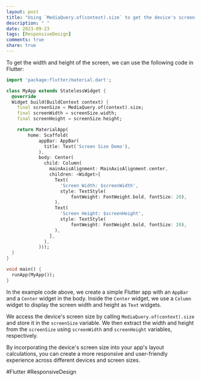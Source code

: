 ```yaml
---
layout: post
title: "Using `MediaQuery.of(context).size` to get the device's screen size"
description: " "
date: 2023-09-23
tags: [ResponsiveDesign]
comments: true
share: true
---
```


To get the width and height of the screen, we can use the following code in Flutter:

```dart
import 'package:flutter/material.dart';

class MyApp extends StatelessWidget {
  @override
  Widget build(BuildContext context) {
    final screenSize = MediaQuery.of(context).size;
    final screenWidth = screenSize.width;
    final screenHeight = screenSize.height;

    return MaterialApp(
        home: Scaffold(
            appBar: AppBar(
              title: Text('Screen Size Demo'),
            ),
            body: Center(
              child: Column(
                mainAxisAlignment: MainAxisAlignment.center,
                children: <Widget>[
                  Text(
                    'Screen Width: $screenWidth',
                    style: TextStyle(
                        fontWeight: FontWeight.bold, fontSize: 20),
                  ),
                  Text(
                    'Screen Height: $screenHeight',
                    style: TextStyle(
                        fontWeight: FontWeight.bold, fontSize: 20),
                  ),
                ],
              ),
            )));
  }
}

void main() {
  runApp(MyApp());
}
```

In the example code above, we create a simple Flutter app with an `AppBar` and a `Center` widget in the body. Inside the `Center` widget, we use a `Column` widget to display the screen width and height as `Text` widgets.

We access the device's screen size by calling `MediaQuery.of(context).size` and store it in the `screenSize` variable. We then extract the width and height from the `screenSize` using `screenWidth` and `screenHeight` variables, respectively.

By incorporating the device's screen size into your app's layout calculations, you can create a more responsive and user-friendly experience across different devices and screen sizes.

#Flutter #ResponsiveDesign